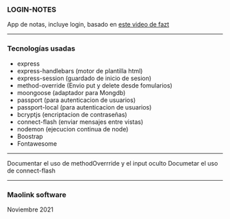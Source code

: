 ### LOGIN-NOTES
App de notas, incluye login, basado en [este video de fazt][video de fazt]
***

### Tecnologías usadas
- express
- express-handlebars (motor de plantilla html)
- express-session (guardado de inicio de sesion)
- method-override (Envio put y delete desde fomularios)
- moongoose (adaptador para Mongdb)
- passport (para autenticacion de usuarios)
- passport-local (para autenticacion de usuarios)
- bcryptjs (encriptacion de contraseñas)
- connect-flash (enviar mensajes entre vistas)
- nodemon (ejecucion continua de node)
- Boostrap
- Fontawesome


*** 
Documentar el uso de methodOverrride y el input oculto
Documetar el uso de connect-flash




***
### Maolink software
Noviembre 2021

[video de fazt]:<https://youtu.be/-bI0diefasA>